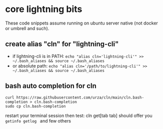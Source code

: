 # core lightning bits

These code snippets assume running on ubuntu server native (not docker or umbrell and such).

## create alias "cln" for "lightning-cli" 
* if lightning-cli is in PATH:
`echo "alias cln='lightning-cli'" >> ~/.bash_aliases && source ~/.bash_aliases`
* or absolute path:
`echo "alias cln='/path/to/lightning-cli'" >> ~/.bash_aliases && source ~/.bash_aliases`

## bash auto completion for cln
```
curl https://raw.githubusercontent.com/urza/cln/main/cln.bash-completion > cln.bash-completion
sudo cp cln.bash-completion 
```
restart your terminal session
then test: cln get[tab tab] should offer you `getinfo getlog ` and few others
